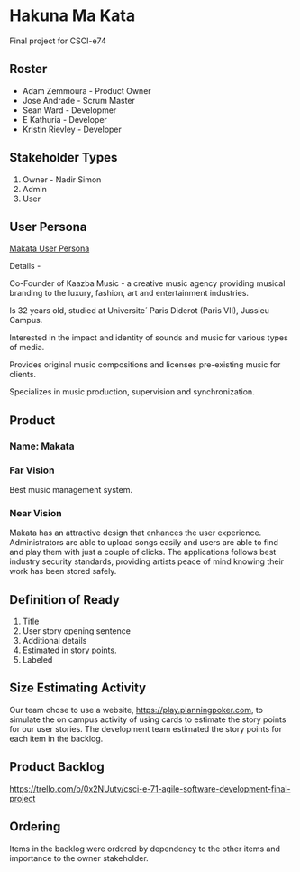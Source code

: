 # Hakuna Ma Kata
Final project for CSCI-e74


## Roster
* Adam Zemmoura - Product Owner
* Jose Andrade - Scrum Master
* Sean Ward - Developmer
* E Kathuria - Developer
* Kristin Rievley - Developer

## Stakeholder Types
1. Owner - Nadir Simon
2. Admin
3. User

## User Persona
[Makata User Persona](https://github.com/hakuna-ma-kata/makata/blob/master/Makata%20User%20Persona%20-%20Nadir%20Simon.pdf)

Details -

Co-Founder of Kaazba Music - a creative music
agency providing musical branding to the
luxury, fashion, art and entertainment industries.

Is 32 years old, studied at Universite´ Paris
Diderot (Paris VII), Jussieu Campus.

Interested in the impact and identity of sounds
and music for various types of media.

Provides original music compositions and
licenses pre-existing music for clients.

Specializes in music production, supervision
and synchronization.

## Product
### Name: Makata
### Far Vision
Best music management system.
### Near Vision
Makata has an attractive design that enhances the user experience. Administrators are able to upload songs easily and users are able to find and play them with just a couple of clicks. The applications follows best industry security standards, providing artists peace of mind knowing their work has been stored safely.

## Definition of Ready
1. Title
2. User story opening sentence
3. Additional details
4. Estimated in story points.
5. Labeled

## Size Estimating Activity
Our team chose to use a website, https://play.planningpoker.com, to simulate the on campus
activity of using cards to estimate the story points for our user stories. The development team
estimated the story points for each item in the backlog.

## Product Backlog
https://trello.com/b/0x2NUutv/csci-e-71-agile-software-development-final-project

## Ordering
Items in the backlog were ordered by dependency to the other items and importance to the owner stakeholder.

